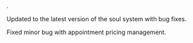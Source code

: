 .

Updated to the latest version of the soul system with bug fixes.

Fixed minor bug with appointment pricing management.